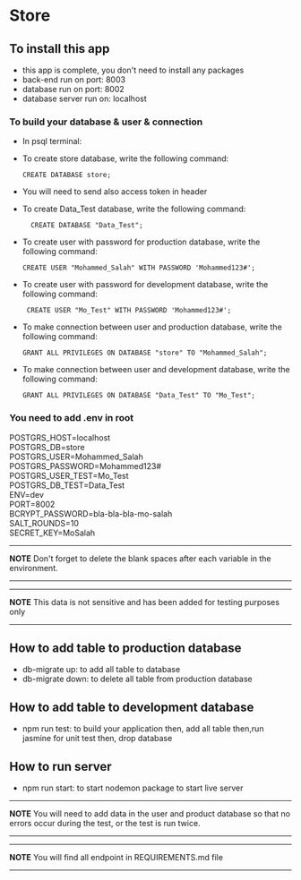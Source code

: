 # Store

## To install this app

- this app is complete, you don't need to install any packages
- back-end run on port: 8003
- database run on port: 8002
- database server run on: localhost

### To build your database & user & connection

- In psql terminal:

* To create store database, write the following command:  

      CREATE DATABASE store;
    
- You will need to send also access token in header
* To create Data_Test database, write the following command:  
  
        CREATE DATABASE "Data_Test";
        
* To create user with password for production database, write the following command:  

      CREATE USER "Mohammed_Salah" WITH PASSWORD 'Mohammed123#';
  
* To create user with password for development database, write the following command:  

       CREATE USER "Mo_Test" WITH PASSWORD 'Mohammed123#'; 
  
* To make connection between user and production database, write the following command:  

      GRANT ALL PRIVILEGES ON DATABASE "store" TO "Mohammed_Salah";
  
* To make connection between user and development database, write the following command:  

      GRANT ALL PRIVILEGES ON DATABASE "Data_Test" TO "Mo_Test";

### You need to add .env in root

POSTGRS_HOST=localhost  
POSTGRS_DB=store  
POSTGRS_USER=Mohammed_Salah  
POSTGRS_PASSWORD=Mohammed123#  
POSTGRS_USER_TEST=Mo_Test  
POSTGRS_DB_TEST=Data_Test  
ENV=dev  
PORT=8002  
BCRYPT_PASSWORD=bla-bla-bla-mo-salah  
SALT_ROUNDS=10  
SECRET_KEY=MoSalah  

---

**NOTE**
Don't forget to delete the blank spaces after each variable in the environment.

---

---

**NOTE**
This data is not sensitive and has been added for testing purposes only

---

## How to add table to production database

- db-migrate up: to add all table to database
- db-migrate down: to delete all table from production database

## How to add table to development database

- npm run test: to build your application then, add all table then,run jasmine for unit test then, drop database

## How to run server

- npm run start: to start nodemon package to start live server

---

**NOTE**
You will need to add data in the user and product database so that no errors occur during the test, or the test is run twice.

---

---

**NOTE**
You will find all endpoint in REQUIREMENTS.md file

---
